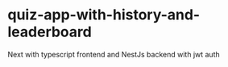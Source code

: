# quiz-app-with-history-and-leaderboard
 Next with typescript frontend and NestJs backend with jwt auth
